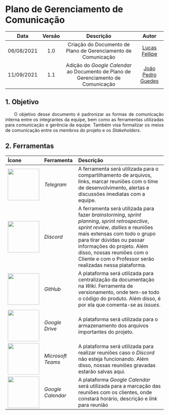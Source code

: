 # Plano de Gerenciamento de Comunicação

|    Data    | Versão |                Descrição                |                     Autor                     |
| :--------: | :----: | :-------------------------------------: | :-------------------------------------------: |
| 06/08/2021 |  1.0   | Criação do Documento de Plano de Gerenciamento de Comunicação | [Lucas Fellipe](https://github.com/lucasfcm9) |
| 11/09/2021 |  1.1   | Adição do *Google Calendar* ao Documento de Plano de Gerenciamento de Comunicação | [João Pedro Guedes](https://github.com/sudjoao) |

## 1. Objetivo

<p align="justify"> &emsp;&emsp;O objetivo desse documento é padronizar as formas de comunicação interna entre os integrantes da equipe, bem como as ferramentas utilizadas para comunicação e gerência da equipe. Também visa formalizar os meios de comunicação entre os membros do projeto e os <i>Stakeholders</i>.</p>

## 2. Ferramentas

|                            Ícone                             |       Ferramenta       |                          Descrição                           |
| :----------------------------------------------------------- | :--------------------- | :----------------------------------------------------------- |
| <img src="https://imagepng.org/wp-content/uploads/2017/11/telegram-icone-icon-2.png" width=100px> |    <i>Telegram</i>     | A ferramenta será utilizada para o compartilhamento de arquivos, links, marcar reuniões com o time de desenvolvimento, alertas e discussões imediatas com a equipe. |
| <img src="https://logodownload.org/wp-content/uploads/2017/11/discord-logo-4-1.png" width="100px"> | <i>Discord</i> | A ferramenta será utilizada para fazer <i>brainstorming</i>, <i> sprint planning</i>, <i>sprint retrospective</i>, <i>sprint review</i>, <i> dailies</i> e reuniões mais extensas com todo o grupo para tirar dúvidas ou passar informações do projeto. Além disso, nossas reuniões com o Cliente e com o Professor serão realizadas nessa plataforma. |
| <img src="https://image.flaticon.com/icons/png/512/25/25231.png" width=100px> |     <i>GitHub</i>      | A plataforma será utilizada para centralização da documentação na <i>Wiki</i>. Ferramenta de versionamento, onde tem-se todo o código do produto. Além disso, é por ela que comenta-se as <i>issues</i>. |
| <img src="https://upload.wikimedia.org/wikipedia/commons/d/da/Google_Drive_logo.png" width=100px> |     <i>Google Drive</i>      | A plataforma será utilizada para o armazenamento dos arquivos importantes do projeto. |
| <img src="https://upload.wikimedia.org/wikipedia/commons/thumb/c/c9/Microsoft_Office_Teams_%282018%E2%80%93present%29.svg/1200px-Microsoft_Office_Teams_%282018%E2%80%93present%29.svg.png" width=100px> |     <i>Microsoft Teams</i>      | A plataforma será utilizada para realizar reuniões caso o <i>Discord</i> não esteja funcionando. Além disso, nossas reuniões gravadas estarão salvas aqui. |
| <img src="https://ssl.gstatic.com/calendar/images/dynamiclogo_2020q4/calendar_11_2x.png" width=100px> |     <i>Google Calendar</i>      | A plataforma *Google Calendar* será utilizada para a marcação das reuniões com os clientes, onde constará horário, descrição e *link* para reunião |
